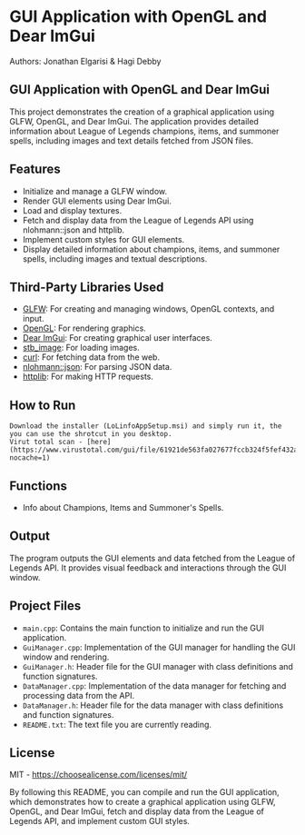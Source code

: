 # GUI Application with OpenGL and Dear ImGui

Authors: Jonathan Elgarisi & Hagi Debby

## GUI Application with OpenGL and Dear ImGui

This project demonstrates the creation of a graphical application using GLFW, OpenGL, and Dear ImGui. The application provides detailed information about League of Legends champions, items, and summoner spells, including images and text details fetched from JSON files.

## Features
- Initialize and manage a GLFW window.
- Render GUI elements using Dear ImGui.
- Load and display textures.
- Fetch and display data from the League of Legends API using nlohmann::json and httplib.
- Implement custom styles for GUI elements.
- Display detailed information about champions, items, and summoner spells, including images and textual descriptions.

## Third-Party Libraries Used
- [GLFW](https://www.glfw.org/): For creating and managing windows, OpenGL contexts, and input.
- [OpenGL](https://www.opengl.org/): For rendering graphics.
- [Dear ImGui](https://github.com/ocornut/imgui): For creating graphical user interfaces.
- [stb_image](https://github.com/nothings/stb/blob/master/stb_image.h): For loading images.
- [curl](https://curl.se/libcurl/): For fetching data from the web.
- [nlohmann::json](https://github.com/nlohmann/json): For parsing JSON data.
- [httplib](https://github.com/yhirose/cpp-httplib): For making HTTP requests.

## How to Run
    Download the installer (LoLinfoAppSetup.msi) and simply run it, the you can use the shrotcut in you desktop.
    Virut total scan - [here](https://www.virustotal.com/gui/file/61921de563fa027677fccb324f5fef432a7ecade34a961e90b07465c4d3d1205?nocache=1)


## Functions
- Info about Champions, Items and Summoner's Spells.

## Output

The program outputs the GUI elements and data fetched from the League of Legends API. It provides visual feedback and interactions through the GUI window.

## Project Files
- `main.cpp`: Contains the main function to initialize and run the GUI application.
- `GuiManager.cpp`: Implementation of the GUI manager for handling the GUI window and rendering.
- `GuiManager.h`: Header file for the GUI manager with class definitions and function signatures.
- `DataManager.cpp`: Implementation of the data manager for fetching and processing data from the API.
- `DataManager.h`: Header file for the data manager with class definitions and function signatures.
- `README.txt`: The text file you are currently reading.

## License

MIT - https://choosealicense.com/licenses/mit/

By following this README, you can compile and run the GUI application, which demonstrates how to create a graphical application using GLFW, OpenGL, and Dear ImGui, fetch and display data from the League of Legends API, and implement custom GUI styles.
